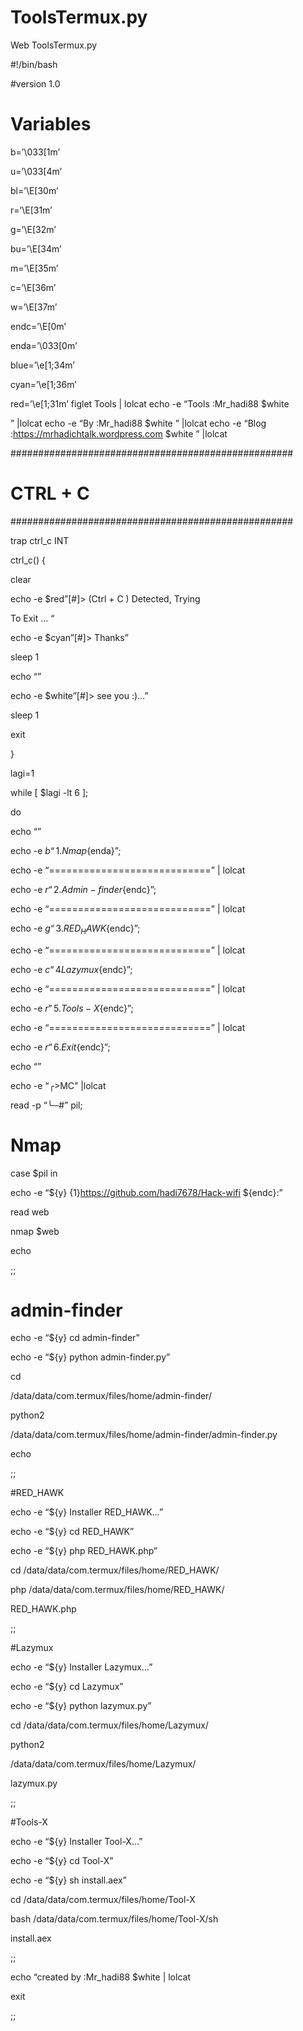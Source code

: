 # ToolsTermux.py
Web ToolsTermux.py

#!/bin/bash

#version 1.0

# Variables

b=’\033[1m’

u=’\033[4m’

bl=’\E[30m’

r=’\E[31m’

g=’\E[32m’

bu=’\E[34m’

m=’\E[35m’

c=’\E[36m’

w=’\E[37m’

endc=’\E[0m’

enda=’\033[0m’

blue=’\e[1;34m’

cyan=’\e[1;36m’

red=’\e[1;31m’
figlet Tools | lolcat
echo -e “Tools :Mr_hadi88 $white

” |lolcat
echo -e “By :Mr_hadi88 $white ” |lolcat
echo -e “Blog :https://mrhadichtalk.wordpress.com
$white ” |lolcat

###################################################

# CTRL + C

###################################################

trap ctrl_c INT

ctrl_c() {

clear

echo -e $red”[#]> (Ctrl + C ) Detected, Trying

To Exit … “

echo -e $cyan”[#]> Thanks”

sleep 1

echo “”

echo -e $white”[#]> see you :)…”

sleep 1

exit

}

lagi=1

while [ $lagi -lt 6 ];

do

echo “”

echo -e $b “1. Nmap${enda}”;

echo -e “============================” | lolcat

echo -e $r “2. Admin-finder${endc}”;

echo -e “============================” | lolcat

echo -e $g “3. RED_HAWK${endc}”;

echo -e “============================” | lolcat

echo -e $c “4 Lazymux${endc}”;

echo -e “============================” | lolcat

echo -e $r”5. Tools-X${endc}”;

echo -e “============================” | lolcat

echo -e $r “6. Exit${endc}”;

echo “”

echo -e “╭>MC” |lolcat

read -p “╰─#” pil;

# Nmap

case $pil in

echo -e “${y} {1}https://github.com/hadi7678/Hack-wifi ${endc}:”

read web

nmap $web

echo

;;

# admin-finder

echo -e “${y} cd admin-finder”

echo -e “${y} python admin-finder.py”

cd

/data/data/com.termux/files/home/admin-finder/

python2

/data/data/com.termux/files/home/admin-finder/admin-finder.py

echo

;;

#RED_HAWK

echo -e “${y} Installer RED_HAWK…”

echo -e “${y} cd RED_HAWK”

echo -e “${y} php RED_HAWK.php”

cd /data/data/com.termux/files/home/RED_HAWK/

php /data/data/com.termux/files/home/RED_HAWK/

RED_HAWK.php

;;

#Lazymux


echo -e “${y} Installer Lazymux…”

echo -e “${y} cd Lazymux”

echo -e “${y} python lazymux.py”

cd /data/data/com.termux/files/home/Lazymux/

python2

/data/data/com.termux/files/home/Lazymux/

lazymux.py

;;

#Tools-X

echo -e “${y} Installer Tool-X…”

echo -e “${y} cd Tool-X”

echo -e “${y} sh install.aex”

cd /data/data/com.termux/files/home/Tool-X

bash /data/data/com.termux/files/home/Tool-X/sh

install.aex

;;

echo “created by :Mr_hadi88 $white | lolcat

exit

;;



